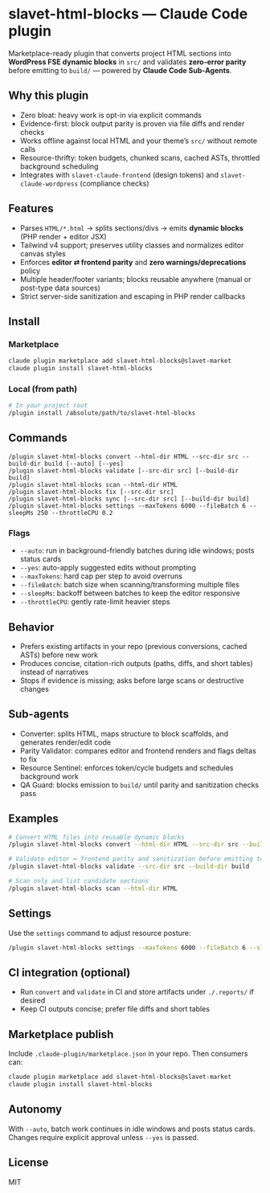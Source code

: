 # slavet-html-blocks — Claude Code plugin

Marketplace-ready plugin that converts project HTML sections into **WordPress FSE dynamic blocks** in `src/` and validates **zero-error parity** before emitting to `build/` — powered by **Claude Code Sub-Agents**.

## Why this plugin
- Zero bloat: heavy work is opt-in via explicit commands
- Evidence-first: block output parity is proven via file diffs and render checks
- Works offline against local HTML and your theme’s `src/` without remote calls
- Resource-thrifty: token budgets, chunked scans, cached ASTs, throttled background scheduling
- Integrates with `slavet-claude-frontend` (design tokens) and `slavet-claude-wordpress` (compliance checks)

## Features
- Parses `HTML/*.html` → splits sections/divs → emits **dynamic blocks** (PHP render + editor JSX)
- Tailwind v4 support; preserves utility classes and normalizes editor canvas styles
- Enforces **editor ⇄ frontend parity** and **zero warnings/deprecations** policy
- Multiple header/footer variants; blocks reusable anywhere (manual or post-type data sources)
- Strict server-side sanitization and escaping in PHP render callbacks

## Install
### Marketplace
```bash
claude plugin marketplace add slavet-html-blocks@slavet-market
claude plugin install slavet-html-blocks
```

### Local (from path)
```bash
# In your project root
/plugin install /absolute/path/to/slavet-html-blocks
```

## Commands
```text
/plugin slavet-html-blocks convert --html-dir HTML --src-dir src --build-dir build [--auto] [--yes]
/plugin slavet-html-blocks validate [--src-dir src] [--build-dir build]
/plugin slavet-html-blocks scan --html-dir HTML
/plugin slavet-html-blocks fix [--src-dir src]
/plugin slavet-html-blocks sync [--src-dir src] [--build-dir build]
/plugin slavet-html-blocks settings --maxTokens 6000 --fileBatch 6 --sleepMs 250 --throttleCPU 0.2
```

### Flags
- `--auto`: run in background-friendly batches during idle windows; posts status cards
- `--yes`: auto-apply suggested edits without prompting
- `--maxTokens`: hard cap per step to avoid overruns
- `--fileBatch`: batch size when scanning/transforming multiple files
- `--sleepMs`: backoff between batches to keep the editor responsive
- `--throttleCPU`: gently rate-limit heavier steps

## Behavior
- Prefers existing artifacts in your repo (previous conversions, cached ASTs) before new work
- Produces concise, citation-rich outputs (paths, diffs, and short tables) instead of narratives
- Stops if evidence is missing; asks before large scans or destructive changes

## Sub-agents
- Converter: splits HTML, maps structure to block scaffolds, and generates render/edit code
- Parity Validator: compares editor and frontend renders and flags deltas to fix
- Resource Sentinel: enforces token/cycle budgets and schedules background work
- QA Guard: blocks emission to `build/` until parity and sanitization checks pass

## Examples
```bash
# Convert HTML files into reusable dynamic blocks
/plugin slavet-html-blocks convert --html-dir HTML --src-dir src --build-dir build --auto

# Validate editor ↔ frontend parity and sanitization before emitting to build
/plugin slavet-html-blocks validate --src-dir src --build-dir build

# Scan only and list candidate sections
/plugin slavet-html-blocks scan --html-dir HTML
```

## Settings
Use the `settings` command to adjust resource posture:
```bash
/plugin slavet-html-blocks settings --maxTokens 6000 --fileBatch 6 --sleepMs 250 --throttleCPU 0.2
```

## CI integration (optional)
- Run `convert` and `validate` in CI and store artifacts under `./.reports/` if desired
- Keep CI outputs concise; prefer file diffs and short tables

## Marketplace publish
Include `.claude-plugin/marketplace.json` in your repo. Then consumers can:
```bash
claude plugin marketplace add slavet-html-blocks@slavet-market
claude plugin install slavet-html-blocks
```

## Autonomy
With `--auto`, batch work continues in idle windows and posts status cards. Changes require explicit approval unless `--yes` is passed.

## License
MIT
